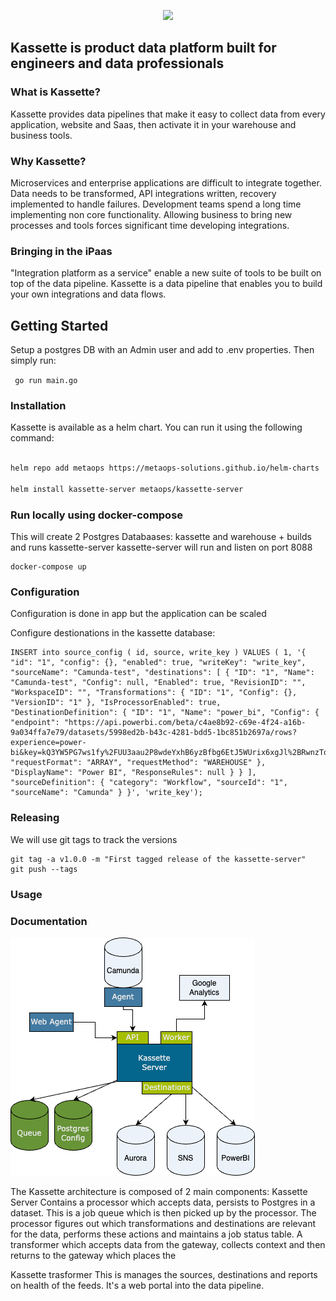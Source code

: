 <p align="center">
  <picture>
    <source srcset="https://github.com/kassette-ai/kassette-server/assets/200480/eae56a8b-7e19-4580-8a18-4f1cc28bdf1b" width="500px" media="(prefers-color-scheme: dark)">
    <img src="https://github.com/kassette-ai/kassette-server/assets/200480/eae56a8b-7e19-4580-8a18-4f1cc28bdf1b" width="500px">
  </picture>
</p>

## Kassette is product data platform built for engineers and data professionals

### What is Kassette?

Kassette provides data pipelines that make it easy to collect data from every application, website and Saas, then activate it in your warehouse and business tools.

### Why Kassette?
Microservices and enterprise applications are difficult to integrate together. Data needs to be transformed, API integrations written, recovery implemented to handle failures. Development teams spend a long time implementing non core functionality. Allowing business to bring new processes and tools forces significant time developing integrations.

### Bringing in the iPaas
"Integration platform as a service" enable a new suite of tools to be built on top of the data pipeline. Kassette is a data pipeline that enables you to build your own integrations and data flows.

## Getting Started

Setup a postgres DB with an Admin user and add to .env properties. Then simply run:

```  go run main.go ```

### Installation

Kassette is available as a helm chart. You can run it using the following command:

```bash

helm repo add metaops https://metaops-solutions.github.io/helm-charts

helm install kassette-server metaops/kassette-server 

```

### Run locally using docker-compose
This will create 2 Postgres Databaases: kassette and warehouse + builds and runs kassette-server
kassette-server will run and listen on port 8088
```
docker-compose up
```


### Configuration
Configuration is done in app but the application can be scaled

Configure destionations in the kassette database:

```
INSERT into source_config ( id, source, write_key ) VALUES ( 1, '{ "id": "1", "config": {}, "enabled": true, "writeKey": "write_key", "sourceName": "Camunda-test", "destinations": [ { "ID": "1", "Name": "Camunda-test", "Config": null, "Enabled": true, "RevisionID": "", "WorkspaceID": "", "Transformations": { "ID": "1", "Config": {}, "VersionID": "1" }, "IsProcessorEnabled": true, "DestinationDefinition": { "ID": "1", "Name": "power_bi", "Config": { "endpoint": "https://api.powerbi.com/beta/c4ae8b92-c69e-4f24-a16b-9a034ffa7e79/datasets/5998ed2b-b43c-4281-bdd5-1bc851b2697a/rows?experience=power-bi&key=kQ3YW5PG7ws1fy%2FUU3aau2P8wdeYxhB6yzBfbg6EtJ5WUrix6xgJl%2BRwnzTqooDAncwnc9poWOUijC1CnBue8g%3D%3D", "requestFormat": "ARRAY", "requestMethod": "WAREHOUSE" }, "DisplayName": "Power BI", "ResponseRules": null } } ], "sourceDefinition": { "category": "Workflow", "sourceId": "1", "sourceName": "Camunda" } }', 'write_key');
```

### Releasing

We will use git tags to track the versions 
```
git tag -a v1.0.0 -m "First tagged release of the kassette-server"
git push --tags
```


### Usage

### Documentation

![alt text](https://github.com/kassette-ai/kassette-server/blob/main/Kassette-architecture.png)

The Kassette architecture is composed of 2 main components:
Kassette Server
Contains a processor which accepts data, persists to Postgres in a dataset. This is a job queue which is then picked up by the processor. The processor figures out which transformations and destinations are relevant for the data, performs these actions and maintains a job status table.
A transformer which accepts data from the gateway, collects context and then returns to the gateway which places the

Kassette trasformer
This is manages the sources, destinations and reports on health of the feeds. It's a web portal into the data pipeline.


